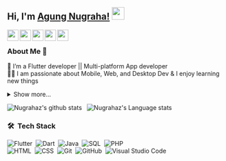 ## Hi, I'm [Agung Nugraha!](https://www.linkedin.com/in/nugrahaz/) <img src="https://github.com/TheDudeThatCode/TheDudeThatCode/blob/master/Assets/Hi.gif" width="29px">

 
<a href="https://www.linkedin.com/in/nugrahaz/">
  <img align="left" width="26px" src="https://cdn.simpleicons.org/linkedin"  />
</a>
<a href="mailto:nugraha.sttb@gmail.com">
  <img align="left" width="26px" src="https://cdn.simpleicons.org/gmail" />
</a>
<a href="https://web.facebook.com/itsMeNugraha">
  <img align="left" width="26px" src="https://cdn.simpleicons.org/facebook" />
</a>
<a href="https://www.youtube.com/@NuuSys">
  <img align="left" width="26px" src="https://cdn.simpleicons.org/youtube" />
</a>
<!-- <a href="https://www.wattpad.com/user/Nugrahaz">
  <img align="left" width="26px" src="https://cdn.simpleicons.org/wattpad" />
</a> -->
<a href="https://play.google.com/store/apps/developer?id=NuuSys">
  <img align="left" width="26px" src="https://github.com/nugrahaz/food_market/assets/69227102/51bcadbc-56d9-439c-b396-8e5f4cd95e8c" />
</a>

<br />

### About Me 🚀
🌱 I’m a Flutter developer || Multi-platform App developer </br>
👨‍💻 I am passionate about Mobile, Web, and Desktop Dev & I enjoy learning new things </br>
<details>
  <summary>Show more... </summary>

- 🔭 I’m currently on a journey to build **great** things

- 🌱 I’m currently learning **everything** 🤓 

- 🤝 I’m looking for help with **finding projects to contribute to!**

- 💬 Ask me about **open source, web development, and community management**

- ✏️ Often spends time writing.
 
</details>

![Nugrahaz's github stats](https://github-readme-stats.vercel.app/api?username=nugrahaz&show_icons=false&hide_border=true)&nbsp;&nbsp;
![Nugrahaz's Language stats](https://github-readme-stats-eight-theta.vercel.app/api/top-langs/?username=nugrahaz&layout=compact&langs_count=8&hide_border=true)
<br />
### 🛠 &nbsp;Tech Stack

![Flutter](https://img.shields.io/badge/-Flutter-05122A?style=flat&logo=flutter)&nbsp;
![Dart](https://img.shields.io/badge/-Dart-05122A?style=flat&logo=dart)&nbsp;
![Java](https://img.shields.io/badge/-Java-05122A?style=flat&logo=java)&nbsp;
![SQL](https://img.shields.io/badge/-SQL-05122A?style=flat&logo=C&logoColor=sql)&nbsp;
![PHP](https://img.shields.io/badge/-PHP-05122A?style=flat&logo=php&logoColor=php)\
![HTML](https://img.shields.io/badge/-HTML-05122A?style=flat&logo=HTML5)&nbsp;
![CSS](https://img.shields.io/badge/-CSS-05122A?style=flat&logo=CSS3&logoColor=1572B6)&nbsp;
![Git](https://img.shields.io/badge/-Git-05122A?style=flat&logo=git)&nbsp;
![GitHub](https://img.shields.io/badge/-GitHub-05122A?style=flat&logo=github)&nbsp;
![Visual Studio Code](https://img.shields.io/badge/-Visual%20Studio%20Code-05122A?style=flat&logo=visual-studio-code&logoColor=007ACC)&nbsp;
